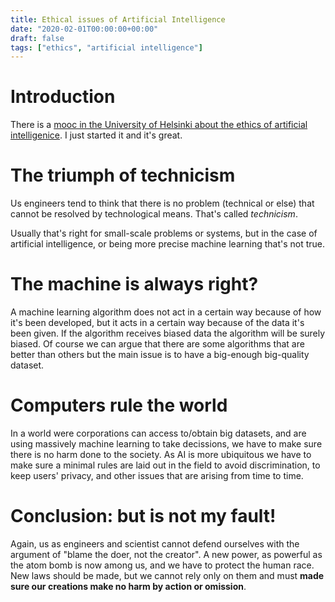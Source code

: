 ```yaml
---
title: Ethical issues of Artificial Intelligence
date: "2020-02-01T00:00:00+00:00"
draft: false
tags: ["ethics", "artificial intelligence"]
---
```


# Introduction
There is a [mooc in the University of Helsinki about
the ethics of artificial intelligenice](https://ethics-of-ai.mooc.fi/). I just started it and it's great.

# The triumph of technicism
Us engineers tend to think that there is no problem (technical or else)
that cannot be resolved by technological means.
That's called *technicism*.

Usually that's right for small-scale problems or systems, but in the
case of artificial intelligence, or being more precise machine learning
that's not true.

# The machine is always right?
A machine learning algorithm does not act in a certain way because
of how it's been developed, but it acts in a certain way because
of the data it's been given. If the algorithm receives biased data
the algorithm will be surely biased. Of course we can argue that
there are some algorithms that are better than others but the main
issue is to have a big-enough big-quality dataset.

# Computers rule the world
In a world were corporations can access to/obtain big datasets,
and are using massively machine learning to take decissions,
we have to make sure there is no harm done to the society.
As AI is more ubiquitous we have to make sure a minimal rules
are laid out in the field to avoid discrimination, to keep
users' privacy, and other issues that are arising from time to time.

# Conclusion: but is not my fault!
Again, us as engineers and scientist cannot defend ourselves
with the argument of "blame the doer, not the creator".
A new power, as powerful as the atom bomb is now among us,
and we have to protect the human race. New laws should be
made, but we cannot rely only on them and must **made sure
our creations make no harm by action or omission**.